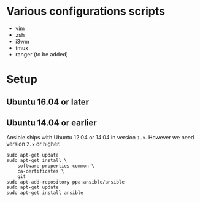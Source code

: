 # Various configurations scripts

* vim
* zsh
* i3wm
* tmux
* ranger (to be added)

# Setup

## Ubuntu 16.04 or later

## Ubuntu 14.04 or earlier
Ansible ships with Ubuntu 12.04 or 14.04 in version `1.x`.
However we need version `2.x` or higher.
```
sudo apt-get update
sudo apt-get install \
    software-properties-common \
    ca-certificates \
    git
sudo apt-add-repository ppa:ansible/ansible
sudo apt-get update
sudo apt-get install ansible
```

